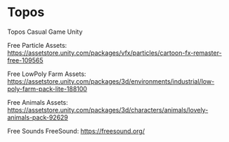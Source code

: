 # Topos
 Topos Casual Game Unity
 
 Free Particle Assets: https://assetstore.unity.com/packages/vfx/particles/cartoon-fx-remaster-free-109565
 
 Free LowPoly Farm Assets: https://assetstore.unity.com/packages/3d/environments/industrial/low-poly-farm-pack-lite-188100
 
 Free Animals Assets: https://assetstore.unity.com/packages/3d/characters/animals/lovely-animals-pack-92629
 
 Free Sounds FreeSound: https://freesound.org/
 
 
